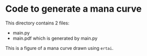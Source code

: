 # Code to generate a mana curve

This directory contains 2 files:

- main.py
- main.pdf which is generated by main.py

This is a figure of a mana curve drawn using `ertai`.
